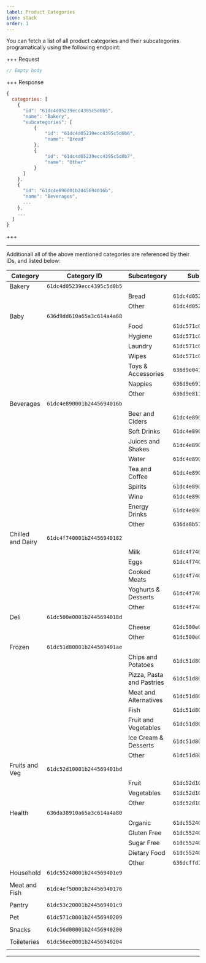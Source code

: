 ```yaml
---
label: Product Categories
icon: stack
order: 1
---
```


You can fetch a list of all product categories and their subcategories programatically using the following endpoint:

+++ Request

```js [!badge variant="success" text="GET"] /supermarket/product-categories
// Empty body
```

+++ Response

```js
{
  categories: [
    {
      "id": "61dc4d05239ecc4395c5d0b5",
      "name": "Bakery",
      "subcategories": [
          {
              "id": "61dc4d05239ecc4395c5d0b6",
              "name": "Bread"
          },
          {
              "id": "61dc4d05239ecc4395c5d0b7",
              "name": "Other"
          }
      ]
    },
    {
      "id": "61dc4e890001b2445694016b",
      "name": "Beverages",
      ...
    },
    ...
  ]
}
```

+++

---

Additionall all of the above mentioned categories are referenced by their IDs, and listed below:

| Category          | Category ID                | Subcategory               | Subcategory ID             |
| ----------------- | -------------------------- | ------------------------- | -------------------------- |
| Bakery            | `61dc4d05239ecc4395c5d0b5` |                           |                            |
|                   |                            | Bread                     | `61dc4d05239ecc4395c5d0b6` |
|                   |                            | Other                     | `61dc4d05239ecc4395c5d0b7` |
| Baby              | `636d9dd610a65a3c614a4a68` |                           |                            |
|                   |                            | Food                      | `61dc571c0001b2445694020a` |
|                   |                            | Hygiene                   | `61dc571c0001b2445694020b` |
|                   |                            | Laundry                   | `61dc571c0001b2445694020c` |
|                   |                            | Wipes                     | `61dc571c0001b2445694020d` |
|                   |                            | Toys & Accessories        | `636d9e0410a65a3c614a4a69` |
|                   |                            | Nappies                   | `636d9e6910a65a3c614a4a6a` |
|                   |                            | Other                     | `636d9e8110a65a3c614a4a6b` |
| Beverages         | `61dc4e890001b2445694016b` |                           |                            |
|                   |                            | Beer and Ciders           | `61dc4e890001b2445694016c` |
|                   |                            | Soft Drinks               | `61dc4e890001b2445694016d` |
|                   |                            | Juices and Shakes         | `61dc4e890001b2445694016e` |
|                   |                            | Water                     | `61dc4e890001b2445694016f` |
|                   |                            | Tea and Coffee            | `61dc4e890001b24456940170` |
|                   |                            | Spirits                   | `61dc4e890001b24456940171` |
|                   |                            | Wine                      | `61dc4e890001b24456940172` |
|                   |                            | Energy Drinks             | `61dc4e890001b24456940173` |
|                   |                            | Other                     | `636da8b510a65a3c614a4a81` |
| Chilled and Dairy | `61dc4f740001b24456940182` |                           |                            |
|                   |                            | Milk                      | `61dc4f740001b24456940183` |
|                   |                            | Eggs                      | `61dc4f740001b24456940184` |
|                   |                            | Cooked Meats              | `61dc4f740001b24456940185` |
|                   |                            | Yoghurts & Desserts       | `61dc4f740001b24456940186` |
|                   |                            | Other                     | `61dc4f740001b24456940187` |
| Deli              | `61dc500e0001b2445694018d` |                           |                            |
|                   |                            | Cheese                    | `61dc500e0001b2445694018e` |
|                   |                            | Other                     | `61dc500e0001b2445694018f` |
| Frozen            | `61dc51d80001b244569401ae` |                           |                            |
|                   |                            | Chips and Potatoes        | `61dc51d80001b244569401af` |
|                   |                            | Pizza, Pasta and Pastries | `61dc51d80001b244569401b0` |
|                   |                            | Meat and Alternatives     | `61dc51d80001b244569401b1` |
|                   |                            | Fish                      | `61dc51d80001b244569401b2` |
|                   |                            | Fruit and Vegetables      | `61dc51d80001b244569401b3` |
|                   |                            | Ice Cream & Desserts      | `61dc51d80001b244569401b4` |
|                   |                            | Other                     | `61dc51d80001b244569401b5` |
| Fruits and Veg    | `61dc52d10001b244569401bd` |                           |                            |
|                   |                            | Fruit                     | `61dc52d10001b244569401be` |
|                   |                            | Vegetables                | `61dc52d10001b244569401bf` |
|                   |                            | Other                     | `61dc52d10001b244569401c0` |
| Health            | `636da38910a65a3c614a4a80` |                           |                            |
|                   |                            | Organic                   | `61dc55240001b244569401ea` |
|                   |                            | Gluten Free               | `61dc55240001b244569401eb` |
|                   |                            | Sugar Free                | `61dc55240001b244569401ec` |
|                   |                            | Dietary Food              | `61dc55240001b244569401ed` |
|                   |                            | Other                     | `636dcffd16bd2d7b0729c62e` |
| Household         | `61dc55240001b244569401e9` |                           |                            |
|                   |                            |                           |                            |
| Meat and Fish     | `61dc4ef50001b24456940176` |                           |                            |
|                   |                            |                           |                            |
| Pantry            | `61dc53c20001b244569401c9` |                           |                            |
|                   |                            |                           |                            |
| Pet               | `61dc571c0001b24456940209` |                           |                            |
|                   |                            |                           |                            |
| Snacks            | `61dc56d00001b24456940200` |                           |                            |
|                   |                            |                           |                            |
| Toileteries       | `61dc56ee0001b24456940204` |                           |                            |
|                   |                            |                           |                            |

---
